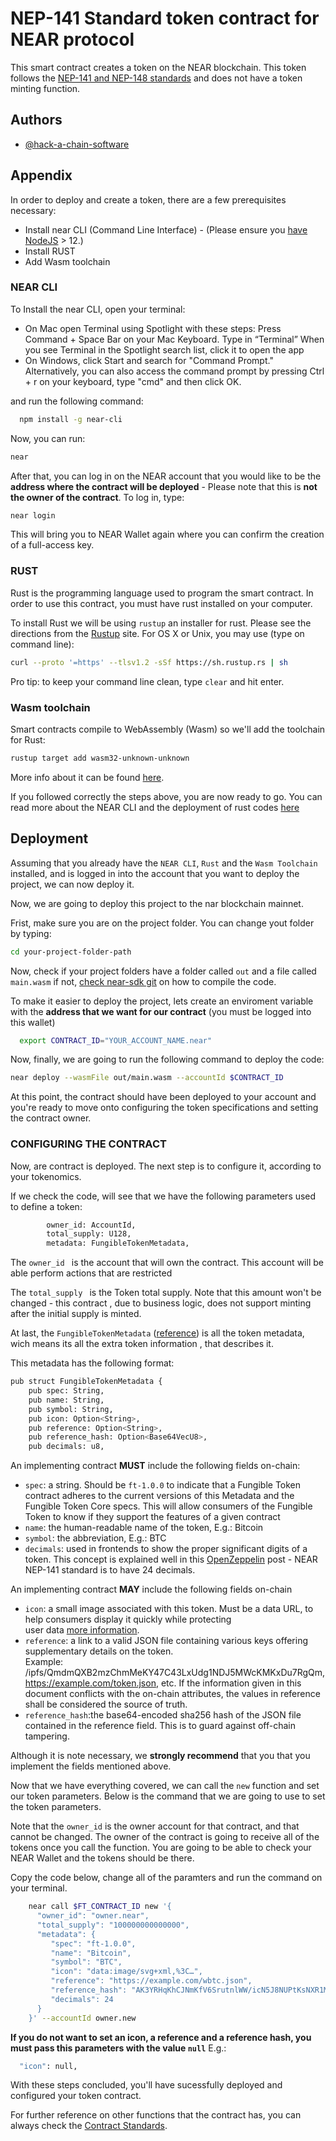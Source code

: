 
# NEP-141 Standard token contract for NEAR protocol

This smart contract creates a token on the NEAR blockchain. This token follows
the [NEP-141 and NEP-148 standards](https://nomicon.io/Standards/Tokens/FungibleToken/) and does
not have a token minting function.




## Authors

- [@hack-a-chain-software](https://github.com/hack-a-chain-software)


## Appendix

In order to deploy and create a token, there are a few prerequisites necessary:
- Install near CLI (Command Line Interface) - (Please ensure you [have NodeJS](https://nodejs.org/en/download/package-manager/) > 12.)
- Install RUST
- Add Wasm toolchain

### NEAR CLI
To Install the near CLI, open your terminal:
 - On Mac open Terminal using Spotlight with these steps: Press Command + Space Bar on your Mac Keyboard. Type in “Terminal” When you see Terminal in the Spotlight search list, click it to open the app
 - On Windows, click Start and search for "Command Prompt." Alternatively, you can also access the command prompt by pressing Ctrl + r on your keyboard, type "cmd" and then click OK.

and run the following command: 
```bash
  npm install -g near-cli
```
Now, you can run:

```bash
near
```

After that, you can log in on the NEAR account that you would like to be 
the **address where the contract will be deployed** - Please note that this 
is **not the owner of the contract**. To log in, type: 
```bash
near login
```

This will bring you to NEAR Wallet again where you can confirm the creation of a full-access key.

### RUST

Rust is the programming language used to program the smart contract. In order to 
use this contract, you must have rust installed on your computer.

To install Rust we will be using ```rustup``` an installer for rust.
Please see the directions from the [Rustup](https://rustup.rs/#) site. For OS X or Unix, you may use (type on command line):

```bash
curl --proto '=https' --tlsv1.2 -sSf https://sh.rustup.rs | sh
```

Pro tip: to keep your command line clean, type ```clear``` and hit enter.

### Wasm toolchain

Smart contracts compile to WebAssembly (Wasm) so we'll add the toolchain for Rust:

```bash
rustup target add wasm32-unknown-unknown
```

More info about it can be found [here](https://rustwasm.github.io/docs/book/).

If you followed correctly the steps above, you are now ready to go. 
You can read more about the NEAR CLI and the deployment of rust codes [here](https://www.near-sdk.io/zero-to-hero/basics/set-up-skeleton)




## Deployment

Assuming that you already have the ```NEAR CLI```, ```Rust``` and the ```Wasm Toolchain``` installed, and is logged in 
into the account that you want to deploy the project, we can now 
deploy it.

Now, we are going to deploy this project to the nar blockchain mainnet. 

Frist, make sure you are on the project folder. You can change yout folder by typing:

```bash
cd your-project-folder-path
```

Now, check if your project folders have a folder called ``` out ``` 
and a file called ``` main.wasm ``` if not, [check near-sdk git](https://github.com/near/near-sdk-rs) 
on how to compile the code.


To make it easier to deploy the project, lets create an enviroment variable
with the **address that we want for our contract** (you must be logged into this wallet)

```bash
  export CONTRACT_ID="YOUR_ACCOUNT_NAME.near"
```

Now, finally, we are going to run the following command to deploy the code:

```bash
near deploy --wasmFile out/main.wasm --accountId $CONTRACT_ID
```

At this point, the contract should have been deployed to your account and you're ready to move onto configuring the 
token specifications and setting the contract owner.

### CONFIGURING THE CONTRACT 

Now, are contract is deployed. The next step is to configure it, according to your tokenomics.

If we check the code, will see that we have the following parameters used to define a token:

```bash
        owner_id: AccountId,
        total_supply: U128,
        metadata: FungibleTokenMetadata,
```

The ```owner_id ``` is the account that will own the contract. This account will be able perform 
actions that are restricted 

The ```total_supply ``` is the Token total supply. Note that this amount won't be changed - this contract
, due to business logic, does not support minting after the initial supply is minted. 

At last, the ``` FungibleTokenMetadata ``` ([reference](https://nomicon.io/Standards/Tokens/FungibleToken/Metadata)) is all the token metadata, wich means its all the extra token information
, that describes it. 

This metadata has the following format:

```bash
pub struct FungibleTokenMetadata {
    pub spec: String,
    pub name: String,
    pub symbol: String,
    pub icon: Option<String>,
    pub reference: Option<String>,
    pub reference_hash: Option<Base64VecU8>,
    pub decimals: u8,

```

An implementing contract **MUST** include the following fields on-chain:

- ```spec```: a string. Should be ```ft-1.0.0``` to indicate that a Fungible Token contract adheres to the current versions of this Metadata and the Fungible Token Core specs. This will allow consumers of the Fungible Token to know if they support the features of a given contract
- ```name```: the human-readable name of the token, E.g.: Bitcoin
- ```symbol```: the abbreviation, E.g.: BTC
- ```decimals```: used in frontends to show the proper significant digits of a token. This concept is explained well in this [OpenZeppelin](https://docs.openzeppelin.com/contracts/3.x/erc20#a-note-on-decimals) post - NEAR NEP-141 standard is to have 24 decimals.

An implementing contract **MAY** include the following fields on-chain

- ```icon```: a small image associated with this token. Must be a data URL, to help consumers display it quickly while protecting <br> user data [more information](https://nomicon.io/Standards/Tokens/FungibleToken/Metadata).
- ```reference```: a link to a valid JSON file containing various keys offering supplementary details on the token. <br>Example: /ipfs/QmdmQXB2mzChmMeKY47C43LxUdg1NDJ5MWcKMKxDu7RgQm, https://example.com/token.json, etc. If the information given in this document conflicts with the on-chain attributes, the values in reference shall be considered the source of truth.
- ```reference_hash```:the base64-encoded sha256 hash of the JSON file contained in the reference field. This is to guard against off-chain tampering.

Although it is note necessary, we **strongly recommend** that you that you implement the fields mentioned above.

Now that we have everything covered, we can call the ```new``` function and set our token parameters. Below is the command that we are going to use to set the token parameters. 

Note that the ```owner_id``` is the owner account for that contract, and that cannot be changed. The owner of the contract is going to receive all of the tokens once you call the function. You are going to be able to check your NEAR Wallet and the tokens should be there.

Copy the code below, change all of the paramters and run the command on your terminal.

```bash
    near call $FT_CONTRACT_ID new '{
      "owner_id": "owner.near",
      "total_supply": "100000000000000",
      "metadata": {
         "spec": "ft-1.0.0",
         "name": "Bitcoin",
         "symbol": "BTC",
         "icon": "data:image/svg+xml,%3C…",
         "reference": "https://example.com/wbtc.json",
         "reference_hash": "AK3YRHqKhCJNmKfV6SrutnlWW/icN5J8NUPtKsNXR1M=",
         "decimals": 24
      }
    }' --accountId owner.new

```

**If you do not want to set an icon, a reference and a reference hash, you must pass this parameters with the value ```null```** E.g.:

```bash
  "icon": null,
```

With these steps concluded, you'll have sucessfully deployed and configured your token contract. 

For further reference on other functions that the contract has, you can always check the [Contract Standards](https://nomicon.io/Standards/Tokens/FungibleToken/Core).

